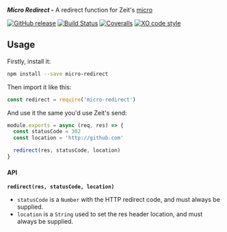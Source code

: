 _**Micro Redirect -**_ A redirect function for Zeit's [micro](https://github.com/zeit/micro)

[![GitHub release](https://img.shields.io/github/release/timreynolds/micro-redirect.svg)]()
[![Build Status](https://travis-ci.org/timreynolds/micro-redirect.svg?branch=master)](https://travis-ci.org/timreynolds/micro-redirect)
[![Coveralls](https://img.shields.io/coveralls/timreynolds/micro-redirect.svg)]()
[![XO code style](https://img.shields.io/badge/code_style-XO-5ed9c7.svg)](https://github.com/sindresorhus/xo)

## Usage

Firstly, install it:

```bash
npm install --save micro-redirect
```

Then import it like this:

```js
const redirect = require('micro-redirect')
```

And use it the same you'd use Zeit's send:

```js
module.exports = async (req, res) => {
  const statusCode = 302
  const location = 'http://github.com'

  redirect(res, statusCode, location)
}
```

#### API

**`redirect(res, statusCode, location)`**

- `statusCode` is a `Number` with the HTTP redirect code, and must always be supplied.
- `location` is a `String` used to set the res header location, and must always be supplied.
